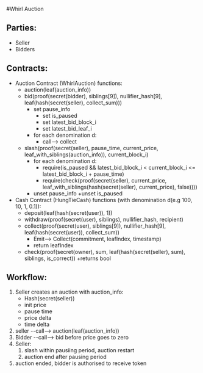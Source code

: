 #Whirl Auction

Parties:
-------
- Seller
- Bidders

Contracts:
----------
- Auction Contract (WhirlAuction) functions:
    - auction(leaf(auction_info))
    - bid(proof(secret(bidder), siblings[9]), nullifier_hash[9], leaf(hash(secret(seller), collect_sum)))
        * set pause_info
            + set is_paused
            + set latest_bid_block_i
            + set latest_bid_leaf_i
        * for each denomination d:
            + call--> collect
    - slash(proof(secret(seller), pause_time, current_price, leaf_with_siblings(auction_info)), current_block_i)
        * for each denomination d:
            + require(is_paused && latest_bid_block_i < current_block_i <= latest_bid_block_i + pause_time)
            + require(check(proof(secret(seller), current_price, leaf_with_siblings(hash(secret(seller), current_price), false))))
        * unset pause_info
            +unset is_paused
- Cash Contract (HungTieCash) functions (with denomination d(e.g 100, 10, 1, 0.1)):
    * deposit(leaf(hash(secret(user)), 1))
    * withdraw(proof(secret(user), siblings), nullifier_hash, recipient)
    * collect(proof(secret(user), siblings[9]), nullifier_hash[9], leaf(hash(secret(user)), collect_sum))
        + Emit--> Collect(commitment, leafIndex, timestamp)
        + return leafIndex
    * check(proof(secret(owner), sum, leaf(hash(secret(seller), sum), siblings, is_correct))
        +returns bool

Workflow:
--------
1) Seller creates an auction with auction_info:
    - Hash(secret(seller))
    - init price
    - pause time
    - price delta
    - time delta
2) seller --call--> auction(leaf(auction_info))
3) Bidder --call--> bid before price goes to zero
4) Seller:
    1) slash within pausiing period, auction restart
    2) auction end after pausing period
5) auction ended, bidder is authorised to receive token
